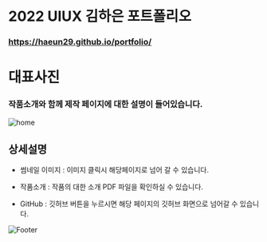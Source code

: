 # 2022 UIUX 김하은 포트폴리오 

### https://haeun29.github.io/portfolio/


# 대표사진 

### 작품소개와 함께 제작 페이지에 대한 설명이 들어있습니다.

![home](https://user-images.githubusercontent.com/105402303/188370848-0656354b-8d43-47d9-8263-0a9cec150e3f.jpg)


## 상세설명

- 썸네일 이미지 : 이미지 클릭시 해당페이지로 넘어 갈 수 있습니다.

- 작품소개 :  작품의 대한 소개 PDF 파일을 확인하실 수 있습니다. 

- GitHub : 깃허브 버튼을 누르시면 해당 페이지의 깃허브 화면으로 넘어갈 수 있습니다.


![Footer](https://capsule-render.vercel.app/api?type=waving&color=auto&height=200&section=footer)

